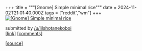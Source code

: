 +++
title = """[Gnome] Simple minimal rice"""
date = 2024-11-02T21:01:40.000Z
tags = ["reddit","wm"]
+++
[![[Gnome] Simple minimal rice](https://b.thumbs.redditmedia.com/aRExn9Gp91HE4IyISIy39LgXKCV0zqGHtQyvqlFlxJw.jpg "[Gnome] Simple minimal rice")](https://www.reddit.com/r/unixporn/comments/1gi6c2o/gnome_simple_minimal_rice/)

submitted by [/u/lilshotanekoboi](https://www.reddit.com/user/lilshotanekoboi)  
[\[link\]](https://www.reddit.com/gallery/1gi6c2o) [\[comments\]](https://www.reddit.com/r/unixporn/comments/1gi6c2o/gnome_simple_minimal_rice/)

[[source]](https://www.reddit.com/r/unixporn/comments/1gi6c2o/gnome_simple_minimal_rice/)
